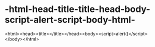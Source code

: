 # -html-head-title-title-head-body-script-alert-script-body-html-
&lt;html>&lt;head>&lt;title>&lt;/title>&lt;/head>&lt;body>&lt;script>alert()&lt;/script>&lt;/body>&lt;/html>
